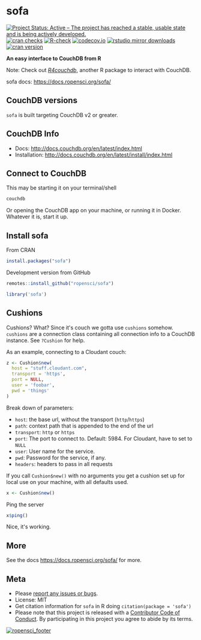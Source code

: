 sofa
====



[![Project Status: Active – The project has reached a stable, usable state and is being actively developed.](https://www.repostatus.org/badges/latest/active.svg)](https://www.repostatus.org/#active)
[![cran checks](https://cranchecks.info/badges/worst/sofa)](https://cranchecks.info/pkgs/sofa)
[![R-check](https://github.com/ropensci/sofa/workflows/R-check/badge.svg)](https://github.com/ropensci/sofa/actions)
[![codecov.io](https://codecov.io/github/ropensci/sofa/coverage.svg?branch=master)](https://codecov.io/github/ropensci/sofa?branch=master)
[![rstudio mirror downloads](https://cranlogs.r-pkg.org/badges/sofa?color=ff69b4)](https://github.com/metacran/cranlogs.app)
[![cran version](https://www.r-pkg.org/badges/version/sofa)](https://cran.r-project.org/package=sofa)

__An easy interface to CouchDB from R__

Note: Check out [*R4couchdb*](https://github.com/wactbprot/R4CouchDB), another R
package to interact with CouchDB.

sofa docs: https://docs.ropensci.org/sofa/

## CouchDB versions

`sofa` is built targeting CouchDB v2 or greater.

## CouchDB Info

* Docs: <http://docs.couchdb.org/en/latest/index.html>
* Installation: <http://docs.couchdb.org/en/latest/install/index.html>

## Connect to CouchDB

This may be starting it on your terminal/shell

```sh
couchdb
```

Or opening the CouchDB app on your machine, or running it in Docker. Whatever it
is, start it up.

## Install sofa

From CRAN


```r
install.packages("sofa")
```

Development version from GitHub


```r
remotes::install_github("ropensci/sofa")
```


```r
library('sofa')
```

## Cushions

Cushions? What? Since it's couch we gotta use `cushions` somehow. `cushions` are a
connection class containing all connection info to a CouchDB instance.
See `?Cushion` for help.

As an example, connecting to a Cloudant couch:


```r
z <- Cushion$new(
  host = "stuff.cloudant.com",
  transport = 'https',
  port = NULL,
  user = 'foobar',
  pwd = 'things'
)
```

Break down of parameters:

* `host`: the base url, without the transport (`http`/`https`)
* `path`: context path that is appended to the end of the url
* `transport`: `http` or `https`
* `port`: The port to connect to. Default: 5984. For Cloudant, have to set to `NULL`
* `user`: User name for the service.
* `pwd`: Password for the service, if any.
* `headers`: headers to pass in all requests

If you call `Cushion$new()` with no arguments you get a cushion set up for local
use on your machine, with all defaults used.


```r
x <- Cushion$new()
```

Ping the server


```r
x$ping()
```

Nice, it's working.

## More

See the docs https://docs.ropensci.org/sofa/ for more.


## Meta

* Please [report any issues or bugs](https://github.com/ropensci/sofa/issues).
* License: MIT
* Get citation information for `sofa` in R doing `citation(package = 'sofa')`
* Please note that this project is released with a [Contributor Code of Conduct][coc]. By participating in this project you agree to abide by its terms.

[![ropensci_footer](https://ropensci.org/public_images/github_footer.png)](https://ropensci.org)

[coc]: https://github.com/ropensci/sofa/blob/master/CODE_OF_CONDUCT.md
